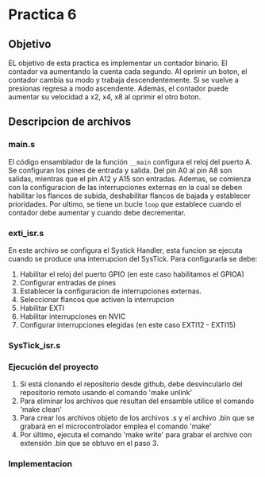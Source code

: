 # Practica 6
## Objetivo
EL objetivo de esta practica es implementar un contador binario. El contador va aumentando la cuenta cada segundo. Al oprimir un boton, el contador cambia su modo y trabaja descendentemente. Si se vuelve a presionas regresa a modo ascendente. 
Ademàs, el contador puede aumentar su velocidad a x2, x4, x8 al oprimir el otro boton. 

## Descripcion de archivos 
### main.s
El código ensamblador de la función `__main` configura el reloj del puerto A. Se configuran los pines de entrada y salida. Del pin A0 al pin A8 son salidas, mientras que el pin A12 y A15 son entradas. 
Ademas, se comienza con la configuracion de las interrupciones externas en la cual se deben habilitar los flancos de subida, deshabilitar flancos de bajada y establecer prioridades. 
Por ultimo, se tiene un bucle `loop` que establece cuando el contador debe aumentar y cuando debe decrementar. 

### exti_isr.s
En este archivo se configura el Systick Handler, esta funcion se ejecuta cuando se produce una interrupcion del SysTick. Para configurarla se debe: 
1. Habilitar el reloj del puerto GPIO (en este caso habilitamos el GPIOA)
2. Configurar entradas de pines
3. Establecer la configuracion de interrupciones externas. 
4. Seleccionar flancos que activen la interrupcion 
5. Habilitar EXTI 
6. Habilitar interrupciones en NVIC
7. Configurar interrupciones elegidas (en este caso EXTI12 - EXTI15) 

### SysTick_isr.s


### Ejecución del proyecto 
1. Si está clonando el repositorio desde github, debe desvincularlo del repositorio remoto usando el comando 'make unlink'
2. Para eliminar los archivos que resultan del ensamble utilice el comando 'make clean' 
3. Para crear los archivos objeto de los archivos .s y el archivo .bin que se grabará en el microcontrolador emplea el comando 'make'
4. Por último, ejecuta el comando 'make write' para grabar el archivo con extensión .bin que se obtuvo en el paso 3.

### Implementacion 

